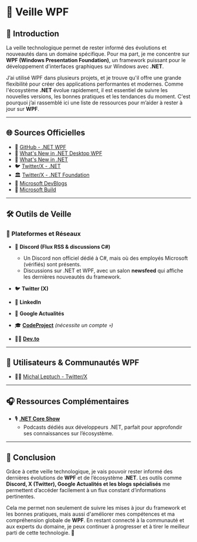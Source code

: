 # 🚀 Veille WPF  

## 📝 Introduction  

La veille technologique permet de rester informé des évolutions et nouveautés dans un domaine spécifique. Pour ma part, je me concentre sur **WPF (Windows Presentation Foundation)**, un framework puissant pour le développement d'interfaces graphiques sur Windows avec **.NET**.  

J’ai utilisé WPF dans plusieurs projets, et je trouve qu'il offre une grande flexibilité pour créer des applications performantes et modernes. Comme l'écosystème **.NET** évolue rapidement, il est essentiel de suivre les nouvelles versions, les bonnes pratiques et les tendances du moment. C'est pourquoi j’ai rassemblé ici une liste de ressources pour m’aider à rester à jour sur **WPF**.

---

## 🌐 Sources Officielles  

- 📌 [GitHub - .NET WPF](https://github.com/dotnet/wpf)  
- 📖 [What's New in .NET Desktop WPF](https://learn.microsoft.com/fr-fr/dotnet/desktop/wpf/whats-new/)  
- 📢 [What's New in .NET](https://learn.microsoft.com/fr-fr/dotnet/whats-new/)  
- 🐦 [Twitter/X - .NET](https://x.com/dotnet)  
- 🏛️ [Twitter/X - .NET Foundation](https://x.com/dotnetfdn)  
- 📰 [Microsoft DevBlogs](https://devblogs.microsoft.com/)  
- 🎤 [Microsoft Build](https://build.microsoft.com/en-US/home)  

---

## 🛠️ Outils de Veille  

### 📡 Plateformes et Réseaux  

- 💬 **Discord (Flux RSS & discussions C#)**  
  - Un Discord non officiel dédié à C#, mais où des employés Microsoft (vérifiés) sont présents.  
  - Discussions sur .NET et WPF, avec un salon **newsfeed** qui affiche les dernières nouveautés du framework.  

- 🐦 **Twitter (X)**  
- 💼 **LinkedIn**  
- 📰 **Google Actualités**  
- 🎓 **[CodeProject](https://www.codeproject.com/)** *(nécessite un compte 💀)*  
- 👩‍💻 **[Dev.to](https://dev.to/)**  

---

## 👥 Utilisateurs & Communautés WPF  

- 👨‍💻 [Michal Leptuch - Twitter/X](https://x.com/michalleptuch)  

---

## 🎧 Ressources Complémentaires  

- 🎙️ **[.NET Core Show](https://dotnetcore.show/)**  
  - Podcasts dédiés aux développeurs .NET, parfait pour approfondir ses connaissances sur l’écosystème.  

---

## 🎯 Conclusion  

Grâce à cette veille technologique, je vais pouvoir rester informé des dernières évolutions de **WPF** et de l’écosystème **.NET**. Les outils comme **Discord, X (Twitter), Google Actualités et les blogs spécialisés** me permettent d’accéder facilement à un flux constant d’informations pertinentes.  

Cela me permet non seulement de suivre les mises à jour du framework et les bonnes pratiques, mais aussi d'améliorer mes compétences et ma compréhension globale de **WPF**. En restant connecté à la communauté et aux experts du domaine, je peux continuer à progresser et à tirer le meilleur parti de cette technologie. 🚀